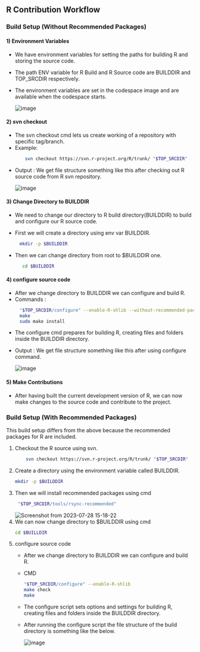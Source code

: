 ## R Contribution Workflow

### Build Setup (Without Recommended Packages)
#### 1) Environment Variables

- We have environment variables for setting the paths for building R and storing the source code.
- The path ENV variable for R Build and R Source code are BUILDDIR and TOP_SRCDIR respectively.
- The environment variables are set in the codespace image and are available when the codespace starts.

  ![image](https://github.com/r-devel/r-dev-env/assets/72031540/6b6cb661-cde3-4c69-845a-a6a281c18ec2)

#### 2) svn checkout

- The svn checkout cmd lets us create working of a repository with specific tag/branch.
- Example:

```bash
       svn checkout https://svn.r-project.org/R/trunk/ "$TOP_SRCDIR"
```

- Output : We get file structure something like this after checking out R source code from R svn repository.

   ![image](https://github.com/r-devel/r-dev-env/assets/72031540/2bce81e5-5ac7-45ec-b925-9222b0919cd8)

#### 3) Change Directory to BUILDDIR
   
- We need to change our directory to R build directory(BUILDDIR) to build and configure our R source code.

- First we will create a directory using env var BUILDDIR.
```bash
     mkdir -p $BUILDDIR
```
- Then we can change directory from root to $BUILDDIR one.

```bash
      cd $BUILDDIR
```
     
#### 4) configure source code
- After we change directory to BUILDDIR we can configure and build R.
- Commands :

```bash
     "$TOP_SRCDIR/configure" --enable-R-shlib --without-recommended-packages
     make
     sudo make install
```
- The configure cmd prepares for building R, creating files and folders inside the BUILDDIR directory.
- Output : We get file structure something like this after using configure command.
     
   ![image](https://github.com/r-devel/r-dev-env/assets/72031540/0d4878fa-c1a8-462b-8365-76cc5dadf734)

#### 5) Make Contributions

- After having built the current development version of R, we can now make changes to the source code and contribute to the project.

### Build Setup (With Recommended Packages)
This build setup differs from the above because the recommended packages for R are included.
1. Checkout the R source using svn.
   ```bash
       svn checkout https://svn.r-project.org/R/trunk/ "$TOP_SRCDIR"
   ```
2. Create a directory using the environment variable called BUILDDIR.
   ```bash
   mkdir -p $BUILDDIR
   ```
3. Then we will install recommended packages using cmd
   ```bash
    "$TOP_SRCDIR/tools/rsync-recommended"
   ```
   ![Screenshot from 2023-07-28 15-18-22](https://github.com/r-devel/r-dev-env/assets/72031540/532a3f40-ab17-43b4-b729-ab57b2e3ffe9)
4. We can now change directory to $BUILDDIR using cmd
   ```bash
   cd $BUILLDIR
   ```
5. configure source code
   - After we change directory to BUILDDIR we can configure and build R.
   - CMD
     ```bash
     "$TOP_SRCDIR/configure" --enable-R-shlib
     make check
     make
     ```
   - The configure script sets options and settings for building R, creating files and folders inside the BUILDDIR directory.
   - After running the configure script the file structure of the build directory is something like the below.
     
     ![image](https://github.com/r-devel/r-dev-env/assets/72031540/0d4878fa-c1a8-462b-8365-76cc5dadf734)
